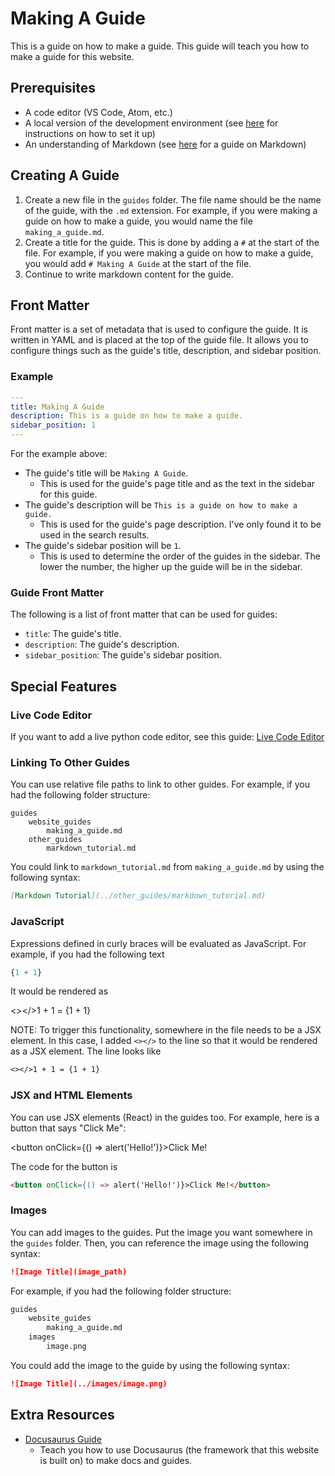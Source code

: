 # Making A Guide

This is a guide on how to make a guide. This guide will teach you how to make a guide for this website.

## Prerequisites

- A code editor (VS Code, Atom, etc.)
- A local version of the development environment (see [here](getting_started.md) for instructions on how to set it up)
- An understanding of Markdown (see [here](markdown_tutorial.md) for a guide on Markdown)

## Creating A Guide

1. Create a new file in the `guides` folder. The file name should be the name of the guide, with the `.md` extension. For example, if you were making a guide on how to make a guide, you would name the file `making_a_guide.md`.
2. Create a title for the guide. This is done by adding a `#` at the start of the file. For example, if you were making a guide on how to make a guide, you would add `# Making A Guide` at the start of the file.
3. Continue to write markdown content for the guide.

## Front Matter

Front matter is a set of metadata that is used to configure the guide. It is written in YAML and is placed at the top of the guide file. It allows you to configure things such as the guide's title, description, and sidebar position.

### Example

```yaml
---
title: Making A Guide
description: This is a guide on how to make a guide.
sidebar_position: 1
---
```

For the example above:

- The guide's title will be `Making A Guide`.
    - This is used for the guide's page title and as the text in the sidebar for this guide.
- The guide's description will be `This is a guide on how to make a guide.`
    - This is used for the guide's page description. I've only found it to be used in the search results.
- The guide's sidebar position will be `1`.
    - This is used to determine the order of the guides in the sidebar. The lower the number, the higher up the guide will be in the sidebar.

### Guide Front Matter

The following is a list of front matter that can be used for guides:

- `title`: The guide's title.
- `description`: The guide's description.
- `sidebar_position`: The guide's sidebar position.


## Special Features

### Live Code Editor

If you want to add a live python code editor, see this guide: [Live Code Editor](../live_python.md)

### Linking To Other Guides

You can use relative file paths to link to other guides. For example, if you had the following folder structure:

```
guides
    website_guides
        making_a_guide.md
    other_guides
        markdown_tutorial.md
```

You could link to `markdown_tutorial.md` from `making_a_guide.md` by using the following syntax:

```md
[Markdown Tutorial](../other_guides/markdown_tutorial.md)
```

### JavaScript

Expressions defined in curly braces will be evaluated as JavaScript. For example, if you had the following text

```js
{1 + 1}
```

It would be rendered as

<></>1 + 1 = {1 + 1}

NOTE: To trigger this functionality, somewhere in the file needs to be a JSX element. In this case, I added `<></>` to the line so that it would be rendered as a JSX element. The line looks like

```md
<></>1 + 1 = {1 + 1}
```

### JSX and HTML Elements

You can use JSX elements (React) in the guides too. For example, here is a button that says "Click Me":

<button onClick={() => alert('Hello!')}>Click Me!</button>

The code for the button is

```md
<button onClick={() => alert('Hello!')}>Click Me!</button>
```

### Images

You can add images to the guides. Put the image you want somewhere in the `guides` folder. Then, you can reference the image using the following syntax:

```md
![Image Title](image_path)
```

For example, if you had the following folder structure:

```md
guides
    website_guides
        making_a_guide.md
    images
        image.png
```

You could add the image to the guide by using the following syntax:

```md
![Image Title](../images/image.png)
```


## Extra Resources

- [Docusaurus Guide](https://docusaurus.io/docs)
    - Teach you how to use Docusaurus (the framework that this website is built on) to make docs and guides.
